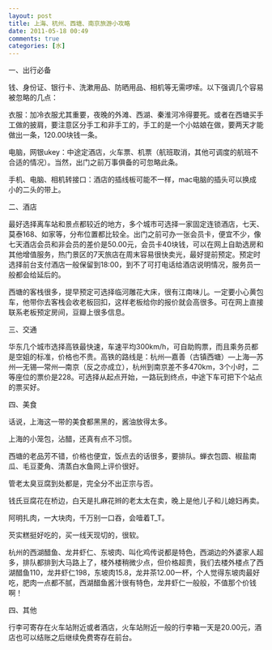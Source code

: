 ```yaml
---
layout: post
title: 上海、杭州、西塘、南京旅游小攻略
date: 2011-05-18 00:49
comments: true
categories: [水]
---
```

<p>一、出行必备</p> <p>钱、身份证、银行卡、洗漱用品、防晒用品、相机等无需啰嗦。以下强调几个容易被忽略的几点：</p> <p>衣服：加冷衣服尤其重要，夜晚的外滩、西湖、秦淮河冷得要死。或者在西塘买手工做的披肩，要注意区分手工和非手工的，手工的是一个小姑娘在做，要两天才能做出一条，120.00块钱一条。</p> <p>电脑，网银ukey：中途定酒店，火车票、机票（航班取消，其他可调度的航班不合适的情况）。当然，出门之前万事俱备的可忽略此条。</p> <p>手机、电脑、相机转接口：酒店的插线板可能不一样，mac电脑的插头可以换成小的二头的带上。</p> <p>二、酒店</p> <p>最好选择离车站和景点都较近的地方，多个城市可选择一家固定连锁酒店，七天、莫泰168、如家等，分布位置都比较全。出门之前可办一张会员卡，便宜不少，像七天酒店会员和非会员的差价是50.00元，会员卡40块钱，可以在网上自助选房和其他增值服务，热门景区的7天旅店在周末容易很快卖光，最好提前预定。预定时选择前台支付酒店一般保留到18:00，到不了可打电话给酒店说明情况，服务员一般都会给延后的。</p> <p>西塘的客栈很多，提早预定可选择临河雕花大床，很有江南味儿。一定要小心黄包车，他带你去客栈会收老板回扣，这样老板给你的报价就会高很多。可在网上直接联系老板预定房间，豆瓣上很多信息。</p> <p>三、交通</p> <p>华东几个城市选择高铁最快速，车速平均300km/h，可自助购票，而且乘务员都是空姐的标准，价格也不贵。高铁的路线是：杭州—嘉善（古镇西塘）—上海—苏州—无锡—常州—南京（反之亦成立），杭州到南京差不多470km，3个小时，二等座位的票价是228。可选择从起点开始，一路玩到终点，中途下车可把下个站点的票买好。</p> <p align="left">四、美食</p> <p>话说，上海这一带的美食都黑黑的，酱油放得太多。</p> <p>上海的小笼包，沾醋，还真有点不习惯。</p> <p>西塘的老品芳不错，价格也便宜，饭点去的话很多，要排队。蝉衣包圆、椒盐南瓜、毛豆菱角、清蒸白水鱼网上评价很好。</p> <p>管老太臭豆腐到处都是，完全分不出正宗与否。</p> <p>钱氏豆腐花在桥边，白天是扎麻花辫的老太太在卖，晚上是他儿子和儿媳妇再卖。</p> <p>阿明扎肉，一大块肉，千万别一口吞，会噎着T_T。</p> <p>芡实糕挺好吃的，买一线天现切的，很软。 </p> <p>杭州的西湖醋鱼、龙井虾仁、东坡肉、叫化鸡传说都是特色，西湖边的外婆家人超多，排队都排到大马路上了，楼外楼稍微少点，但价格超贵，我们去楼外楼点了西湖醋鱼110，龙井虾仁198，东坡肉15.8，龙井茶12.00一杯，个人觉得东坡肉最好吃，肥肉一点都不腻，西湖醋鱼酱汁很有特色，龙井虾仁一般般，不值那个价钱啊！</p> <p>四、其他</p> <p>行李可寄存在火车站附近或者酒店，火车站附近一般的行李箱一天是20.00元，酒店也可以结账之后继续免费寄存在前台。</p>
